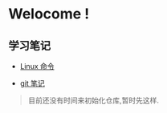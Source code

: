 # Welocome !

## 学习笔记

- [Linux 命令](https://github.com/Face-Smile/note/blob/master/Linux%20命令.md)

- [git 笔记](https://github.com/Face-Smile/note/blob/master/git_note.md)


> 目前还没有时间来初始化仓库,暂时先这样.


